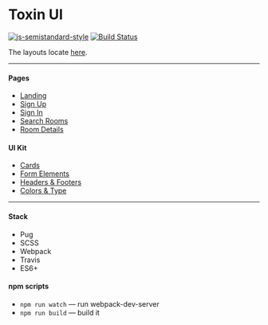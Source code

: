 # Toxin UI

[![js-semistandard-style](https://img.shields.io/badge/code%20style-semistandard-brightgreen.svg)](https://github.com/standard/semistandard)
[![Build Status](https://travis-ci.com/vladtaranov/toxin.svg?branch=master)](https://travis-ci.com/vladtaranov/toxin)

The layouts locate [here](https://www.figma.com/file/MumYcKVk9RkKZEG6dR5E3A/FSD-frontend-education-program.-The-2nd-task?node-id=18370%3A2). 

---

#### Pages
- [Landing](https://vladtaranov.github.io/toxin/landing.html)
- [Sign Up](https://vladtaranov.github.io/toxin/register.html)
- [Sign In](https://vladtaranov.github.io/toxin/login.html)
- [Search Rooms](https://vladtaranov.github.io/toxin/catalog.html)
- [Room Details](https://vladtaranov.github.io/toxin/room-details.html)

#### UI Kit
- [Cards](https://vladtaranov.github.io/toxin/cards.html)
- [Form Elements](https://vladtaranov.github.io/toxin/form-elements.html)
- [Headers & Footers](https://vladtaranov.github.io/toxin/headers-and-footers.html)
- [Colors & Type](https://vladtaranov.github.io/toxin/colors-and-type.html)

---

#### Stack
* Pug
* SCSS
* Webpack
* Travis
* ES6+

#### npm scripts
* ```npm run watch``` — run webpack-dev-server
* ```npm run build``` — build it

